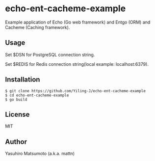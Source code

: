 # echo-ent-cacheme-example

Example application of Echo (Go web framework) and Entgo (ORM) and Cacheme (Caching framework).

## Usage

Set $DSN for PostgreSQL connection string.

Set $REDIS for Redis connection string(local example: localhost:6379).

## Installation

```
$ git clone https://github.com/Yiling-J/echo-ent-cacheme-example
$ cd echo-ent-cacheme-example
$ go build
```

## License

MIT

## Author

Yasuhiro Matsumoto (a.k.a. mattn)
